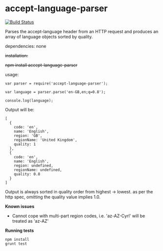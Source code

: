 accept-language-parser
======================

[![Build Status](https://travis-ci.org/texh/accept-language-parser.png?branch=master)](https://travis-ci.org/texh/accept-language-parser)

Parses the accept-language header from an HTTP request and produces an array of language objects sorted by quality.

dependencies: none

~~installation:~~


~~npm install accept-language-parser~~


usage:

```
var parser = require('accept-language-parser');

var language = parser.parse('en-GB,en;q=0.8');

console.log(language);
```

Output will be:

```
[ 
  { 
    code: 'en',
    name: 'English',
    region: 'GB',
    regionName: 'United Kingdom',
    quality: 1
  },
  { 
    code: 'en',
    name: 'English',
    region: undefined,
    regionName: undefined,
    quality: 0.8
  }
]
```

Output is always sorted in quality order from highest -> lowest. as per the http spec, omitting the quality value implies 1.0.

__Known issues__
- Cannot cope with multi-part region codes, i.e. 'az-AZ-Cyrl' will be treated as 'az-AZ'

__Running tests__
```
npm install
grunt test
```
